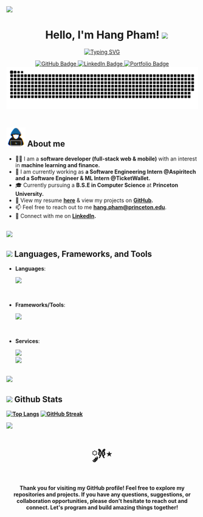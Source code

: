 

<!--
Hang Pham's Profile Page
-->

<!-- Header text -->
<img src="https://user-images.githubusercontent.com/73097560/115834477-dbab4500-a447-11eb-908a-139a6edaec5c.gif">
<div id="user-content-toc">
  <ul align="center">
      <h1 align="center"><b>Hello, I'm Hang Pham! </b>
      <img src="https://media.giphy.com/media/hvRJCLFzcasrR4ia7z/giphy.gif" width="35">
  </ul>
</div>

<!-- Typing svg -->
<p align="center">
   <a href="https://git.io/typing-svg"><img src="https://readme-typing-svg.demolab.com?font=Fira+Code&size=38&pause=700&duration=3000&center=true&vCenter=true&width=550&lines=Hang+Pham;Software+Developer;Machine+Learning;+%E0%BC%98%E2%8B%86+Design+%E2%98%85%E2%8B%86.+%E0%BF%90%E0%BF%94+;" alt="Typing SVG" /></a>
</p>

<!-- Badges  -->
<div id="badges" align="center">
   <a href="https://github.com/thanhhang1306">
    <img src="https://img.shields.io/badge/GitHub-100000?style=for-the-badge&logo=github&logoColor=white" alt="GitHub Badge"/>
  </a>
  <a href="https://www.linkedin.com/in/hang-pham-727774188/">
    <img src="https://img.shields.io/badge/LinkedIn-blue?style=for-the-badge&logo=linkedin&logoColor=white" alt="LinkedIn Badge"/>
  </a>
  
  <a href="https://thanhhang1306.github.io/portfolio/">
    <img src="https://img.shields.io/badge/website-000000?style=for-the-badge&logo=About.me&logoColor=white" alt="Portfolio Badge"/>
  </a>
</div>

<!-- Snake svg  -->
<div align="center">
   <img  src="https://github.com/1999AZZAR/1999AZZAR/blob/main/resources/img/grid-snake.svg" alt="snake" />
</div>

<br>

<!-- General Information -->
## <picture><img src = "assets/about_me.gif" width = 50px></picture> **About me**
- 👩‍💻 I am a **software developer (full-stack web & mobile)** with an interest in **machine learning and finance.**
- 🌱 I am currently working as **a Software Engineering Intern @Aspiritech and a Software Engineer & ML Intern @TicketWallet.**
- 🎓 Currently pursuing a **B.S.E in Computer Science** at **Princeton University.**
- 📝 View my resume **[here](assets/resume.pdf)** & view my projects on **[GitHub](https://github.com/thanhhang1306).**
- 📫 Feel free to reach out to me  **hang.pham@princeton.edu**.
- 👥 Connect with me on **[LinkedIn](https://linkedin.com/in/hangp).**

<br>

<img src="https://user-images.githubusercontent.com/73097560/115834477-dbab4500-a447-11eb-908a-139a6edaec5c.gif">


<!-- Languages/Frameworks/Tools -->
## <img src="https://media2.giphy.com/media/QssGEmpkyEOhBCb7e1/giphy.gif?cid=ecf05e47a0n3gi1bfqntqmob8g9aid1oyj2wr3ds3mg700bl&rid=giphy.gif" width ="50"><b> Languages, Frameworks, and Tools</b>
<div>
  
<p align="center">

- **Languages**:
    
   <p align="left">
      <a href="https://skillicons.dev">
      <img src="https://skillicons.dev/icons?i=py,cpp,java,js,ts,php,html,css,c,r&perline=10" />
      </a>
   </p>
   <br>
- **Frameworks/Tools**:
   <p align="left">
      <a href="https://skillicons.dev">
      <img src="https://skillicons.dev/icons?i=pytorch,tensorflow,react,redux,nodejs,express,django,flask,materialui,sass,bootstrap,jquery,flutter,androidstudio,swift&perline=8" />
      </a>
   </p>
   <br>
- **Services**:
  <p align="left">
      <a href="https://skillicons.dev">
         <img src="https://skillicons.dev/icons?i=aws,docker,firebase,heroku,postgres,mongodb,mysql,sqlite,postman&perline=14" />
         <br>
         <img src="https://skillicons.dev/icons?i=git,bash,linux,github,githubactions,gitlab,figma,ai,md,vscode&perline=14" />
      </a>
   </p>
    
<br>

<img src="https://user-images.githubusercontent.com/73097560/115834477-dbab4500-a447-11eb-908a-139a6edaec5c.gif">

<!-- GitHub Stats -->
## <img src="https://media.giphy.com/media/iY8CRBdQXODJSCERIr/giphy.gif" width="35"><b> Github Stats 
[![Top Langs](https://github-readme-stats.vercel.app/api/top-langs/?username=thanhhang1306&theme=dark&background=000000)](https://github.com/anuraghazra/github-readme-stats)
[![GitHub Streak](http://github-readme-streak-stats.herokuapp.com?user=thanhhang1306&theme=dark&background=000000)](https://git.io/streak-stats)

<img src="https://user-images.githubusercontent.com/73097560/115834477-dbab4500-a447-11eb-908a-139a6edaec5c.gif">

<!--end message -->

<div align="center">

<p style="font-size: 30px">
𐦍༘⋆
</p>
Thank you for visiting my GitHub profile! Feel free to explore my repositories and projects. If you have any questions, suggestions, or collaboration opportunities, please don't hesitate to reach out and connect. Let's program and build amazing things together! 

</div>